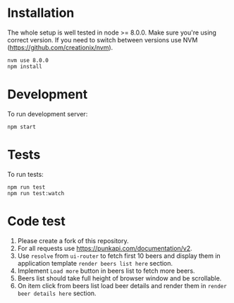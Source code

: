 # Installation
The whole setup is well tested in node >= 8.0.0. Make sure you're using correct version. If you need to switch between versions use NVM (https://github.com/creationix/nvm).

```
nvm use 8.0.0
npm install
```

# Development
To run development server:
```
npm start
```

# Tests
To run tests:
```
npm run test
npm run test:watch
```

# Code test
1. Please create a fork of this repository.
2. For all requests use https://punkapi.com/documentation/v2.
3. Use `resolve` from `ui-router` to fetch first 10 beers and display them in application template `render beers list here` section.
4. Implement `Load more` button in beers list to fetch more beers.
5. Beers list should take full height of browser window and be scrollable.
6. On item click from beers list load beer details and render them in `render beer details here` section.
